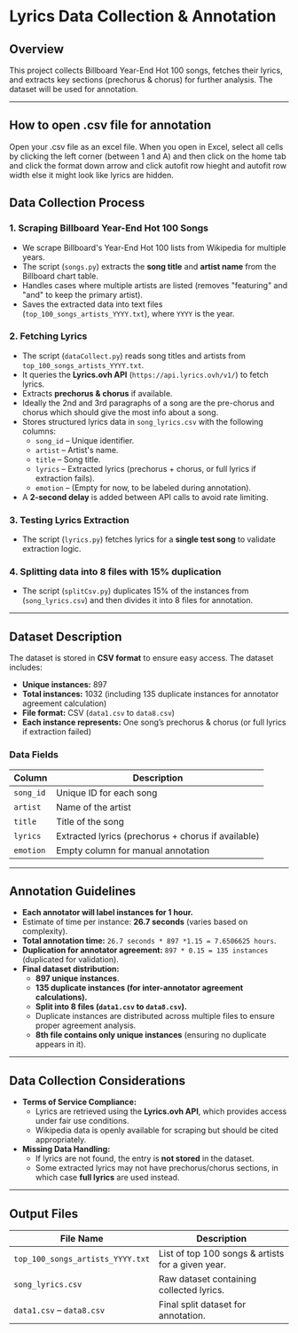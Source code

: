 # Lyrics Data Collection & Annotation

## Overview
This project collects Billboard Year-End Hot 100 songs, fetches their lyrics, and extracts key sections (prechorus & chorus) for further analysis. The dataset will be used for annotation.

---

## How to open .csv file for annotation
Open your .csv file as an excel file.
When you open in Excel, select all cells by clicking the left corner (between 1 and A)
and then click on the home tab and click the format down arrow and click autofit row hieght and autofit row width
else it might look like lyrics are hidden.

## Data Collection Process
### 1. **Scraping Billboard Year-End Hot 100 Songs**
- We scrape Billboard's Year-End Hot 100 lists from Wikipedia for multiple years.
- The script (`songs.py`) extracts the **song title** and **artist name** from the Billboard chart table.
- Handles cases where multiple artists are listed (removes "featuring" and "and" to keep the primary artist).
- Saves the extracted data into text files (`top_100_songs_artists_YYYY.txt`), where `YYYY` is the year.

### 2. **Fetching Lyrics**
- The script (`dataCollect.py`) reads song titles and artists from `top_100_songs_artists_YYYY.txt`.
- It queries the **Lyrics.ovh API** (`https://api.lyrics.ovh/v1/`) to fetch lyrics.
- Extracts **prechorus & chorus** if available.
- Ideally the 2nd and 3rd paragraphs of a song are the pre-chorus and chorus which should give the most info about a song.
- Stores structured lyrics data in `song_lyrics.csv` with the following columns:
  - `song_id` – Unique identifier.
  - `artist` – Artist's name.
  - `title` – Song title.
  - `lyrics` – Extracted lyrics (prechorus + chorus, or full lyrics if extraction fails).
  - `emotion` – (Empty for now, to be labeled during annotation).
- A **2-second delay** is added between API calls to avoid rate limiting.

### 3. **Testing Lyrics Extraction**
- The script (`lyrics.py`) fetches lyrics for a **single test song** to validate extraction logic.

### 4. **Splitting data into 8 files with 15% duplication**
- The script (`splitCsv.py`) duplicates 15% of the instances from (`song_lyrics.csv`) and then divides it into 8 files for annotation.

---

## Dataset Description
The dataset is stored in **CSV format** to ensure easy access. The dataset includes:
- **Unique instances:** 897
- **Total instances:** 1032 (including 135 duplicate instances for annotator agreement calculation)
- **File format:** CSV (`data1.csv` to `data8.csv`)
- **Each instance represents:** One song’s prechorus & chorus (or full lyrics if extraction failed)

### Data Fields
| Column | Description |
|---------|-------------|
| `song_id` | Unique ID for each song |
| `artist` | Name of the artist |
| `title` | Title of the song |
| `lyrics` | Extracted lyrics (prechorus + chorus if available) |
| `emotion` | Empty column for manual annotation |

---

## Annotation Guidelines
- **Each annotator will label instances for 1 hour.**
- Estimate of time per instance: **26.7 seconds** (varies based on complexity).
- **Total annotation time:** `26.7 seconds * 897 *1.15 = 7.6506625 hours`.
- **Duplication for annotator agreement:** `897 * 0.15 = 135 instances` (duplicated for validation).
- **Final dataset distribution:**
  - **897 unique instances**.
  - **135 duplicate instances (for inter-annotator agreement calculations).**
  - **Split into 8 files (`data1.csv` to `data8.csv`).**
  - Duplicate instances are distributed across multiple files to ensure proper agreement analysis.
  - **8th file contains only unique instances** (ensuring no duplicate appears in it).

---

## Data Collection Considerations
- **Terms of Service Compliance:**
  - Lyrics are retrieved using the **Lyrics.ovh API**, which provides access under fair use conditions.
  - Wikipedia data is openly available for scraping but should be cited appropriately.
- **Missing Data Handling:**
  - If lyrics are not found, the entry is **not stored** in the dataset.
  - Some extracted lyrics may not have prechorus/chorus sections, in which case **full lyrics** are used instead.

---

## Output Files
| File Name | Description |
|-----------|------------|
| `top_100_songs_artists_YYYY.txt` | List of top 100 songs & artists for a given year. |
| `song_lyrics.csv` | Raw dataset containing collected lyrics. |
| `data1.csv` – `data8.csv` | Final split dataset for annotation. |

